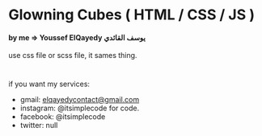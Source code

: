 # Glowning Cubes ( HTML / CSS / JS )
#### by me => Youssef ElQayedy يوسف القائدي
use css file or scss file, it sames thing.
#
if you want my services:
- gmail: elqayedycontact@gmail.com
- instagram: @itsimplecode for code.
- facebook: @itsimplecode
- twitter: null
